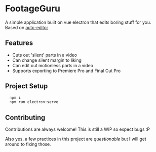 
# FootageGuru

A simple application built on vue electron that edits boring stuff for you.
Based on [auto-editor](https://github.com/WyattBlue/auto-editor)
## Features

- Cuts out 'silent' parts in a video
- Can change silent margin to liking
- Can edit out motionless parts in a video
- Supports exporting to Premiere Pro and Final Cut Pro


## Project Setup

```bash
  npm i
  npm run electron:serve
```
    
## Contributing

Contributions are always welcome! This is still a WIP so expect bugs :P

Also yes, a few practices in this project are *questionable* but I will get around to fixing those.

